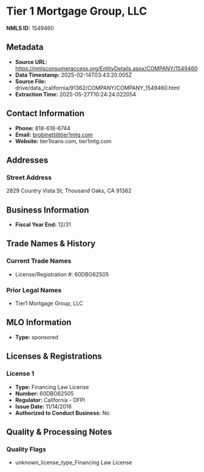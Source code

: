 # Tier 1 Mortgage Group, LLC

**NMLS ID:** 1549460

## Metadata
- **Source URL:** https://nmlsconsumeraccess.org/EntityDetails.aspx/COMPANY/1549460
- **Data Timestamp:** 2025-02-14T03:43:20.005Z
- **Source File:** drive/data_/california/91362/COMPANY/COMPANY_1549460.html
- **Extraction Time:** 2025-05-27T10:24:24.022054

## Contact Information
- **Phone:** 818-618-6744
- **Email:** brobinett@tier1mtg.com
- **Website:** tier1loans.com, tier1mtg.com

## Addresses
### Street Address
2829 Country Vista St; Thousand Oaks, CA 91362

## Business Information
- **Fiscal Year End:** 12/31

## Trade Names & History
### Current Trade Names
- License/Registration #: 60DBO62505

### Prior Legal Names
- Tier1 Mortgage Group, LLC

## MLO Information
- **Type:** sponsored

## Licenses & Registrations

### License 1
- **Type:** Financing Law License
- **Number:** 60DBO62505
- **Regulator:** California - DFPI
- **Issue Date:** 11/14/2016
- **Authorized to Conduct Business:** No

## Quality & Processing Notes
### Quality Flags
- unknown_license_type_Financing Law License
